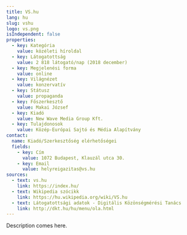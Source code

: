 ```yaml
---
title: VS.hu
lang: hu
slug: vshu
logo: vs.png
isIndependent: false
properties:
  - key: Kategória
    value: közéleti híroldal
  - key: Látogatottság
    value: 2 818 látogató/nap (2018 december)
  - key: Megjelenési forma
    value: online
  - key: Világnézet
    value: konzervatív
  - key: Státusz
    value: propaganda
  - key: Főszerkesztő
    value: Makai József
  - key: Kiadó
    value: New Wave Media Group Kft.
  - key: Tulajdonosok
    value: Közép-Európai Sajtó és Média Alapítvány
contact:
  name: Kiadó/Szerkesztőség elérhetőségei
  fields:
    - key: Cím
      value: 1072 Budapest, Klauzál utca 30.
    - key: Email
      value: helyreigazitas@vs.hu
sources:
  - text: vs.hu
    link: https://index.hu/
  - text: Wikipedia szócikk
    link: https://hu.wikipedia.org/wiki/VS.hu
  - text: Látogatottsági adatok - Digitális Közönségmérési Tanács
    link: http://dkt.hu/hu/menu/ola.html
---
```


Description comes here.